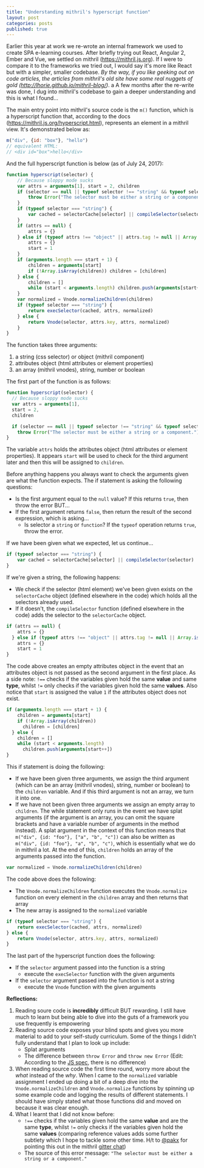 ```yaml
---
title: "Understanding mithril's hyperscript function"
layout: post
categories: posts
published: true
---
```


Earlier this year at work we re-wrote an internal framework we used to create SPA e-learning courses. After briefly trying out React, Angular 2, Ember and Vue, we settled on mithril (https://mithril.js.org). If I were to compare it to the frameworks we tried out, I would say it's more like React but with a simpler, smaller codebase. *By the way, if you like geeking out on code articles, the articles from mithril's old site have some real nuggets of gold (http://lhorie.github.io/mithril-blog/)*.
a
A few months after the re-write was done, I dug into mithril's codebase to gain a deeper understanding and this is what I found...

The main entry point into mithril's source code is the `m()` function, which is a hyperscript function that, according to the docs (https://mithril.js.org/hyperscript.html), represents an element in a mithril view. It's demonstrated below as:
```javascript
m("div", {id: "box"}, "hello")
// equivalent HTML:
// <div id="box">hello</div>
```

And the full hyperscript function is below (as of July 24, 2017):
```javascript
function hyperscript(selector) {
	// Because sloppy mode sucks
	var attrs = arguments[1], start = 2, children
	if (selector == null || typeof selector !== "string" && typeof selector !== "function" && typeof selector.view !== "function") {
		throw Error("The selector must be either a string or a component.");
	}
	if (typeof selector === "string") {
		var cached = selectorCache[selector] || compileSelector(selector)
	}
	if (attrs == null) {
		attrs = {}
	} else if (typeof attrs !== "object" || attrs.tag != null || Array.isArray(attrs)) {
		attrs = {}
		start = 1
	}
	if (arguments.length === start + 1) {
		children = arguments[start]
		if (!Array.isArray(children)) children = [children]
	} else {
		children = []
		while (start < arguments.length) children.push(arguments[start++])
	}
	var normalized = Vnode.normalizeChildren(children)
	if (typeof selector === "string") {
		return execSelector(cached, attrs, normalized)
	} else {
		return Vnode(selector, attrs.key, attrs, normalized)
	}
}
```

The function takes three arguments: 
1. a string (css selector) or object (mithril component) 
2. attributes object (html attributes or element properties)
3. an array (mithril vnodes), string, number or boolean

The first part of the function is as follows:
```javascript
function hyperscript(selector) {
  // Because sloppy mode sucks
  var attrs = arguments[1], 
  start = 2, 
  children

  if (selector == null || typeof selector !== "string" && typeof selector !== "function" && typeof selector.view !== "function") {
    throw Error("The selector must be either a string or a component.");
}
```
The variable `attrs` holds the attributes object (html attributes or element properties). It appears `start` will be used to check for the third argument later and then this will be assigned to `children`.

Before anything happens you always want to check the arguments given are what the function expects. The if statement is asking the following questions:
- Is the first argument equal to the `null` value? If this returns `true`, then throw the error BUT...
- If the first argument returns `false`, then return the result of the second expression, which is asking...
	- Is selector a `string` or `function`? If the `typeof` operation returns `true`, throw the error.

If we have been given what we expected, let us continue...
```javascript
if (typeof selector === "string") {
    var cached = selectorCache[selector] || compileSelector(selector)
}
```
If we're given a string, the following happens:
- We check if the selector (html element) we've been given exists on the `selectorCache` object (defined elsewhere in the code) which holds all the selectors already used. 
- If it doesn't, the `compileSelector` function (defined elsewhere in the code) adds the selector to the `selectorCache` object.

```javascript
if (attrs == null) {
    attrs = {}
  } else if (typeof attrs !== "object" || attrs.tag != null || Array.isArray(attrs)) {
    attrs = {}
    start = 1
}
```
The code above creates an empty attributes object in the event that an attributes object is not passed as the second argument in the first place. As a side note: `!==` checks if the variables given hold the same **value** and same **type**, whilst `!=` only checks if the variables given hold the same **values**. Also notice that `start` is assigned the value `1` if the attributes object does not exist.

```javascript
if (arguments.length === start + 1) {
    children = arguments[start]
    if (!Array.isArray(children)) 
      children = [children]
  } else {
    children = []
    while (start < arguments.length) 
      children.push(arguments[start++])
}
```
This if statement is doing the following:
- If we have been given three arguments, we assign the third argument (which can be an array (mithril vnodes), string, number or boolean) to the `children` variable. And if this third argument is not an array, we turn it into one.
- If we have not been given three arguments we assign an empty array to `children`. The while statement only runs in the event we have splat arguments (if the argument is an array, you can omit the square brackets and have a variable number of arguments in the method instead). A splat argument in the context of this function means that `m("div", {id: "foo"}, ["a", "b", "c"])` can also be written as `m("div", {id: "foo"}, "a", "b", "c")`, which is essentially what we do in mithril a lot. At the end of this, `children` holds an array of the arguments passed into the function.

```javascript
var normalized = Vnode.normalizeChildren(children)
```
The code above does the following:
- The `Vnode.normalizeChildren` function executes the `Vnode.normalize` function on every element in the `children` array and then returns that array
- The new array is assigned to the `normalized` variable

```javascript
if (typeof selector === "string") {
	return execSelector(cached, attrs, normalized)
} else {
	return Vnode(selector, attrs.key, attrs, normalized)
}
```
The last part of the hyperscript function does the following:
- If the `selector` argument passed into the function is a string
	- execute the `execSelector` function with the given arguments 
- If the `selector` argument passed into the function is not a string
	- execute the `Vnode` function with the given arguments

**Reflections:**
1. Reading soure code is **incredibly** difficult BUT rewarding. I still have much to learn but being able to dive into the guts of a framework you use frequently is empowering
2. Reading source code exposes your blind spots and gives you more material to add to your self-study curriculum. Some of the things I didn't fully understand that I plan to look up include:
	- Splat arguments
	- The difference between `throw Error` and `throw new Error` (Edit: According to the [JS spec](http://www.ecma-international.org/ecma-262/7.0/#sec-error-constructor), there is no difference) 
3. When reading source code the first time round, worry more about the *what* instead of the *why*. When I came to the `normalized` variable assignment I ended up doing a bit of a deep dive into the `Vnode.normalizeChildren` and `Vnode.normalize` functions by spinning up some example code and logging the results of different statements. I should have simply stated what those functions did and moved on because it was clear enough.
4. What I learnt that I did not know before: 
	- `!==` checks if the variables given hold the same **value** and are the same **type**, whilst `!=` only checks if the variables given hold the same **values** (comparing reference values adds some further subtlety which I hope to tackle some other time. H/t to [@pakx](https://github.com/pakx) for pointing this out in the mithril [gitter chat](https://gitter.im/mithriljs/mithril.js)) 
	- The source of this error message: `"The selector must be either a string or a component."`